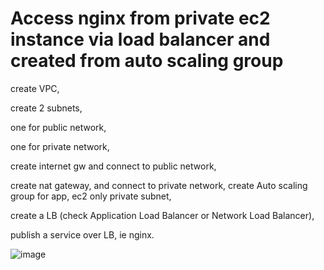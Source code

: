 # Access nginx from private ec2 instance via load balancer and created from auto scaling group
create VPC,

create 2 subnets, 

one for public network, 

one for private network,

create internet gw and connect to public network,

create nat gateway, and connect to private network,
create Auto scaling group for app, ec2 only private subnet,

create a LB (check Application Load Balancer or Network Load Balancer),

publish a service over LB, ie nginx.


![image](https://user-images.githubusercontent.com/88312659/134623647-b28c7b02-acff-4773-82e0-6d5066291ae4.png)
